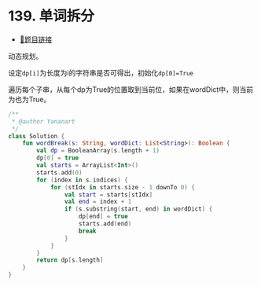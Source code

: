 # 139. 单词拆分

- [🔗题目链接](https://leetcode-cn.com/problems/word-break/)

动态规划。

设定`dp[i]`为长度为i的字符串是否可得出，初始化`dp[0]=True`

遍历每个子串，从每个dp为True的位置取到当前位，如果在wordDict中，则当前为也为True。

```kotlin
/**
 * @author Yananart
 */
class Solution {
    fun wordBreak(s: String, wordDict: List<String>): Boolean {
        val dp = BooleanArray(s.length + 1)
        dp[0] = true
        val starts = ArrayList<Int>()
        starts.add(0)
        for (index in s.indices) {
            for (stIdx in starts.size - 1 downTo 0) {
                val start = starts[stIdx]
                val end = index + 1
                if (s.substring(start, end) in wordDict) {
                    dp[end] = true
                    starts.add(end)
                    break
                }
            }
        }
        return dp[s.length]
    }
}
```
